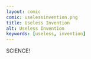 ```yaml
---
layout: comic
comic: uselessinvention.png
title: Useless Invention
alt: Useless Invention
keywords: [useless, invention]
---
```


SCIENCE!